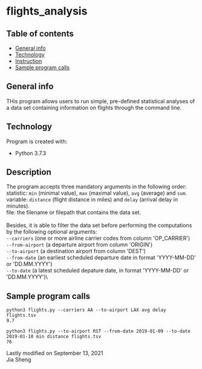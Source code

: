 # flights_analysis

## Table of contents
* [General info](#general-info)
* [Technology](#technologies)
* [Instruction](#instruction)
* [Sample program calls](#Sample-program-calls)

## General info
THis program allows users to run simple, pre-defined statistical analyses of a data set containing information on flights through the command line.
	
## Technology
Program is created with:
* Python 3.7.3 
	
## Description
The program accepts three mandatory arguments in the following order:\
statistic: ```min``` (minimal value), ```max``` (maximal value), ```avg``` (average) and ```sum```.\
variable: ```distance``` (flight distance in miles) and ```delay``` (arrival delay in minutes).\
file: the filename or filepath that contains the data set.\
\
Besides, it is able to filter the data set before performing the computations by the following optional arguments:\
```--carriers``` (one or more airline carrier codes from column 'OP_CARRIER')\
```--from-airport``` (a departure airport from column 'ORIGIN')\
```--to-airport``` (a destination airport from column 'DEST')\
```--from-date``` (an earliest scheduled departure date in format 'YYYY-MM-DD' or 'DD.MM.YYYY')\
```--to-date``` (a latest scheduled depature date, in format 'YYYY-MM-DD' or 'DD.MM.YYYY')\

## Sample program calls
```
python3 flights.py --carriers AA --to-airport LAX avg delay flights.tsv
9.7
```

```
python3 flights.py --to-airport RST --from-date 2019-01-09 --to-date 2019-01-10 min distance flights.tsv
76
```

Lastly modified on September 13, 2021\
Jia Sheng